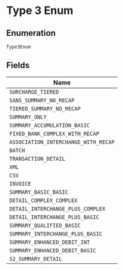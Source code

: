 
# Type 3 Enum

## Enumeration

`Type3Enum`

## Fields

| Name |
|  --- |
| `SURCHARGE_TIERED` |
| `SANS_SUMMARY_NO_RECAP` |
| `TIERED_SUMMARY_NO_RECAP` |
| `SUMMARY_ONLY` |
| `SUMMARY_ACCUMULATION_BASIC` |
| `FIXED_BANK_COMPLEX_WITH_RECAP` |
| `ASSOCIATION_INTERCHANGE_WITH_RECAP` |
| `BATCH` |
| `TRANSACTION_DETAIL` |
| `XML` |
| `CSV` |
| `INVOICE` |
| `SUMMARY_BASIC_BASIC` |
| `DETAIL_COMPLEX_COMPLEX` |
| `DETAIL_INTERCHANGE_PLUS_COMPLEX` |
| `DETAIL_INTERCHANGE_PLUS_BASIC` |
| `SUMMARY_QUALIFIED_BASIC` |
| `SUMMARY_INTERCHANGE_PLUS_BASIC` |
| `SUMMARY_ENHANCED_DEBIT_INT` |
| `SUMMARY_ENHANCED_DEBIT_BASIC` |
| `S2_SUMMARY_DETAIL` |

